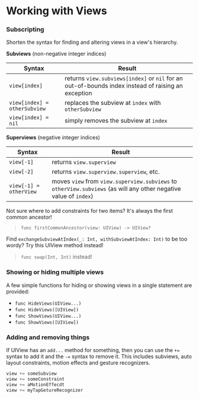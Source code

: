 Working with Views
==================

### Subscripting

Shorten the syntax for finding and altering views in a view's hierarchy.

**Subviews** (non-negative integer indices)

|Syntax|Result|
|------|------|
|`view[index]`|returns `view.subviews[index]` or `nil` for an out-of-bounds index instead of raising an exception|
|`view[index] = otherSubview`|replaces the subview at `index` with `otherSubview`|
|`view[index] = nil`|simply removes the subview at `index`|

**Superviews** (negative integer indices)

|Syntax|Result|
|------|------|
|`view[-1]`|returns `view.superview`|
|`view[-2]`|returns `view.superview.superview`, etc.|
|`view[-1] = otherView`|moves `view` from `view.superview.subviews` to `otherView.subviews` (as will any other negative value of `index`)|

Not sure where to add constraints for two items?  It's always the first common ancestor!
> `func firstCommonAncestor(view: UIView) -> UIView?`

Find `exchangeSubviewAtIndex(_: Int, withSubviewAtIndex: Int)` to be too wordy?  Try this UIView method instead!
> `func swap(Int, Int)` instead!


### Showing or hiding multiple views

A few simple functions for hiding or showing views in a single statement are provided:
 - `func HideViews(UIView...)`
 - `func HideViews([UIView])`
 - `func ShowViews(UIView...)`
 - `func ShowViews([UIView])`


### Adding and removing things

If UIView has an `add...` method for something, then you can use the `+=` syntax to add it and the `-=` syntax to remove it.  This includes subviews, auto layout constraints, motion effects and gesture recognizers.

```swift
view += someSubview
view += someConstraint
view += aMotionEffecdt
view += myTapGetureRecognizer
```
